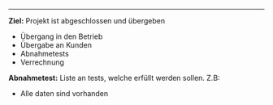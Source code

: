 ***
**Ziel:** Projekt ist abgeschlossen und übergeben

- Übergang in den Betrieb
- Übergabe an Kunden
- Abnahmetests
- Verrechnung


**Abnahmetest:**
Liste an tests, welche erfüllt werden sollen.
Z.B:
- Alle daten sind vorhanden